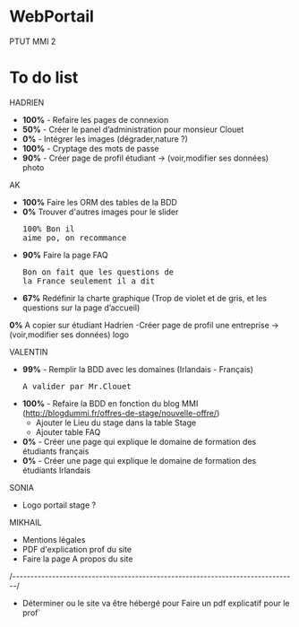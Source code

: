 # WebPortail
PTUT MMI 2


# To do list
HADRIEN
- <b>100%</b> - Refaire les pages de connexion
- <b>50%</b> - Créer le panel d’administration pour monsieur Clouet 
- <b>0%</b> - Intégrer les images (dégrader,nature ?)
- <b>100%</b> - Cryptage des mots de passe
- <b>90%</b> - Créer page de profil étudiant -> (voir,modifier ses données) photo

 AK
- <b>100%</b> Faire les ORM des tables de la BDD
- <b>0%</b> Trouver d'autres images pour le slider <pre>100% Bon il aime po, on recommance</pre>
- <b>90%</b> Faire la page FAQ <pre>Bon on fait que les questions de la France seulement il a dit</pre>
- <b>67%</b> Redéfinir la charte graphique (Trop de violet et de gris, et les questions sur la page d’accueil) 

<b>0%</b> A copier sur étudiant Hadrien 
	-Créer page de profil une entreprise -> (voir,modifier ses données) logo

VALENTIN
- <b>99%</b> - Remplir la BDD avec les domaines (Irlandais - Français) <pre>A valider par Mr.Clouet</pre>
- <b>100%</b> - Refaire la BDD en fonction du blog MMI (http://blogdummi.fr/offres-de-stage/nouvelle-offre/)
	 -  Ajouter le Lieu du stage dans la table Stage
	 -  Ajouter table FAQ
- <b>0%</b> - Créer une page qui explique le domaine de formation des étudiants français
- <b>0%</b> - Créer une page qui explique le domaine de formation des étudiants Irlandais


SONIA
- Logo portail stage ?

MIKHAIL
- Mentions légales
- PDF d'explication prof du site
- Faire la page A propos du site


/*-------------------------------------------------------------------------------*/
- Déterminer ou le site va être hébergé pour Faire un pdf explicatif pour le prof`
